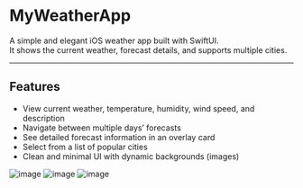 # MyWeatherApp

A simple and elegant iOS weather app built with SwiftUI.  
It shows the current weather, forecast details, and supports multiple cities.

---

## Features
- View current weather, temperature, humidity, wind speed, and description
- Navigate between multiple days’ forecasts
- See detailed forecast information in an overlay card
- Select from a list of popular cities
- Clean and minimal UI with dynamic backgrounds (images)


![image](https://github.com/user-attachments/assets/2324094f-7487-46be-b078-8748b3551e3a)
![image](https://github.com/user-attachments/assets/9e1ecf4d-17c3-43b3-b87b-8c0f16c723cc)
![image](https://github.com/user-attachments/assets/c84febb2-55a6-4165-b57b-afaabb6e2051)
